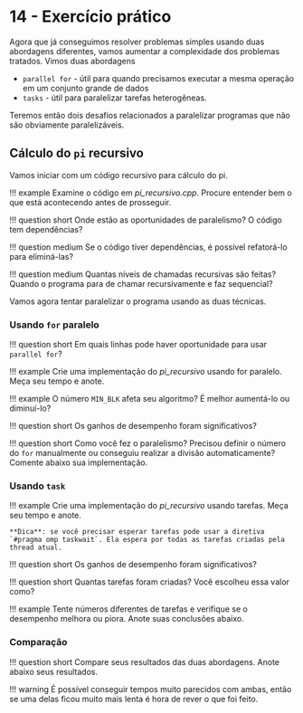 # 14 - Exercício prático

Agora que já conseguimos resolver problemas simples usando duas abordagens diferentes, vamos aumentar a complexidade dos problemas tratados. Vimos duas abordagens

* `parallel for` - útil para quando precisamos executar a mesma operação em um conjunto grande de dados
* `tasks` - útil para paralelizar tarefas heterogêneas.

Teremos então dois desafios relacionados a paralelizar programas que não são obviamente paralelizáveis.

## Cálculo do `pi` recursivo

Vamos iniciar com um código recursivo para cálculo do pi.

!!! example
    Examine o código em *pi_recursivo.cpp*. Procure entender bem o que está acontecendo antes de prosseguir.

!!! question short
    Onde estão as oportunidades de paralelismo? O código tem dependências?

!!! question medium
    Se o código tiver dependências, é possível refatorá-lo para eliminá-las?

!!! question medium
    Quantas níveis de chamadas recursivas são feitas? Quando o programa para de chamar recursivamente e faz sequencial?

Vamos agora tentar paralelizar o programa usando as duas técnicas.

### Usando `for` paralelo

!!! question short
    Em quais linhas pode haver oportunidade para usar `parallel for`?

!!! example
    Crie uma implementação do *pi_recursivo* usando for paralelo. Meça seu tempo e anote.

!!! example
    O número `MIN_BLK` afeta seu algoritmo? É melhor aumentá-lo ou diminuí-lo? 

!!! question short
    Os ganhos de desempenho foram significativos?

!!! question short
    Como você fez o paralelismo? Precisou definir o número do `for` manualmente ou conseguiu realizar a divisão automaticamente? Comente abaixo sua implementação.


### Usando `task`

!!! example
    Crie uma implementação do *pi_recursivo* usando tarefas. Meça seu tempo e anote.
    
    **Dica**: se você precisar esperar tarefas pode usar a diretiva `#pragma omp taskwait`. Ela espera por todas as tarefas criadas pela thread atual.

!!! question short
    Os ganhos de desempenho foram significativos?

!!! question short
    Quantas tarefas foram criadas? Você escolheu essa valor como?

!!! example
    Tente números diferentes de tarefas e verifique se o desempenho melhora ou piora. Anote suas conclusões abaixo. 

### Comparação

!!! question short
    Compare seus resultados das duas abordagens. Anote abaixo seus resultados.

!!! warning
    É possível conseguir tempos muito parecidos com ambas, então se uma delas ficou muito mais lenta é hora de rever o que foi feito.


